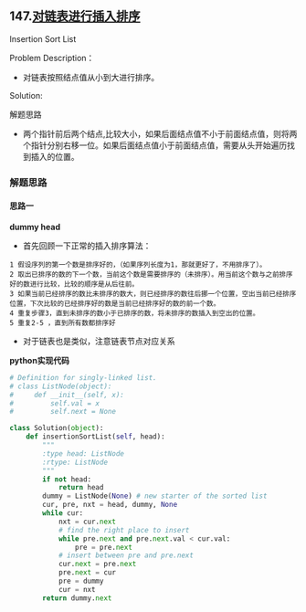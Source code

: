 ## 147.[对链表进行插入排序](https://leetcode.com/problems/insertion-sort-list/description/)
Insertion Sort List

Problem Description：
 - 对链表按照结点值从小到大进行排序。

Solution:

解题思路 
- 两个指针前后两个结点,比较大小，如果后面结点值不小于前面结点值，则将两个指针分别右移一位。如果后面结点值小于前面结点值，需要从头开始遍历找到插入的位置。

### 解题思路
#### 思路一
**dummy head**
- 首先回顾一下正常的插入排序算法：
```
1 假设序列的第一个数是排序好的，（如果序列长度为1，那就更好了，不用排序了）。
2 取出已排序的数的下一个数，当前这个数是需要排序的（未排序）。用当前这个数与之前排序好的数进行比较，比较的顺序是从后往前。
3 如果当前已经排序的数比未排序的数大，则已经排序的数往后挪一个位置，空出当前已经排序位置，下次比较的已经排序好的数是当前已经排序好的数的前一个数。
4 重复步骤3，直到未排序的数小于已排序的数，将未排序的数插入到空出的位置。
5 重复2-5 ，直到所有数都排序好
```
- 对于链表也是类似，注意链表节点对应关系

**python实现代码**
```python
# Definition for singly-linked list.
# class ListNode(object):
#     def __init__(self, x):
#         self.val = x
#         self.next = None

class Solution(object):
    def insertionSortList(self, head):
        """
        :type head: ListNode
        :rtype: ListNode
        """
        if not head:
            return head
        dummy = ListNode(None) # new starter of the sorted list
        cur, pre, nxt = head, dummy, None
        while cur:
            nxt = cur.next
            # find the right place to insert
            while pre.next and pre.next.val < cur.val:
                pre = pre.next
            # insert between pre and pre.next
            cur.next = pre.next 
            pre.next = cur
            pre = dummy
            cur = nxt
        return dummy.next

```

